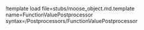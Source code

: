 !template load file=stubs/moose_object.md.template name=FunctionValuePostprocessor syntax=/Postprocessors/FunctionValuePostprocessor